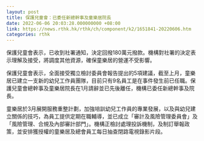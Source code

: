 ```yaml
---
layout: post
title: 保護兒童會：已委任新總幹事及童樂居院長
date: 2022-06-06 20:03:28.000000000 +08:00
link: https://news.rthk.hk/rthk/ch/component/k2/1651841-20220606.htm
categories: rthk
---
```


保護兒童會表示，已收到社署通知，決定回撥180萬元撥款。機構對社署的決定表示理解及接受，將調度其他資源，確保童樂居的營運不受影響。

保護兒童會表示，全面接受獨立檢討委員會報告提出的5項建議，截至上月，童樂居已建立一支新的幼兒工作員團隊，目前只有9名員工是在事件發生前已任職。保護兒童會總幹事及童樂居院長在1月請辭並已先後離任，機構已委任新總幹事及院長。

童樂居於3月展開服務重整計劃，加強培訓幼兒工作員的專業發展，以及與幼兒建立關係的技巧，為員工提供定期在職輔導，並已成立「審計及風險管理委員會」及「風險管理、合規及內部審計部門」。機構正檢討處理投訴機制，及制訂舉報政策，並安排獲授權的童樂居及總會員工每日抽查閉路電視錄影片段。
